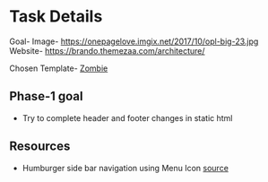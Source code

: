 # Task Details
Goal- 
Image- https://onepagelove.imgix.net/2017/10/opl-big-23.jpg
Website- https://brando.themezaa.com/architecture/

Chosen Template-
[Zombie](https://demos.onepagelove.com/html/zombiz/)

## Phase-1 goal
- Try to complete header and footer changes in static html


## Resources
- Humburger side bar navigation using Menu Icon [source](https://bbbootstrap.com/users/aman-gautam-63146/forksnippets/bootstrap-5-sidebar-menu-toggle-button-34132202) 
